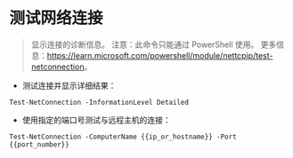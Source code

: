 # 测试网络连接

> 显示连接的诊断信息。
> 注意：此命令只能通过 PowerShell 使用。
> 更多信息：<https://learn.microsoft.com/powershell/module/nettcpip/test-netconnection>。

- 测试连接并显示详细结果：

`Test-NetConnection -InformationLevel Detailed`

- 使用指定的端口号测试与远程主机的连接：

`Test-NetConnection -ComputerName {{ip_or_hostname}} -Port {{port_number}}`